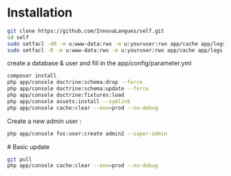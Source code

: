 # Installation

``` bash
git clone https://github.com/InnovaLangues/self.git
cd self
sudo setfacl -dR -m u:www-data:rwx -m u:youruser:rwx app/cache app/logs
sudo setfacl -R -m u:www-data:rwx -m u:youruser:rwx app/cache app/logs
```

create a database & user and fill in the app/config/parameter.yml

``` bash
composer install
php app/console doctrine:schema:drop --force
php app/console doctrine:schema:update --force
php app/console doctrine:fixtures:load
php app/console assets:install --symlink
php app/console cache:clear --env=prod --no-debug
```

Create a new admin user :
``` bash
php app/console fos:user:create admin2 --super-admin
```

# Basic update 

``` bash
git pull
php app/console cache:clear --env=prod --no-debug
```

